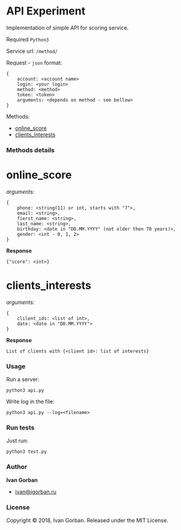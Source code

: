 # API Experiment

Implementation of simple API for scoring service.

Required `Python3`

Service url: `/method/`

Request - `json` format:

    {
        account: <account name>
        login: <your login>
        method: <method>
        token: <token>
        arguments: <depends on method - see bellow>   
    }

Methods:

* [online_score](#online_score)
* [clients_interests](#clients_interests)

### Methods details
    
# online_score

*arguments:*

    {
        phone: <string(11) or int, starts with "7">,
        email: <string>,
        fierst_name: <string>,
        last_name: <string>,
        birthday: <date in "DD.MM.YYYY" (not older then 70 years)>,
        gender: <int - 0, 1, 2>
    }

**Response**

    {"score": <int>}
    
    
# clients_interests

*arguments:*

    {
        clilent_ids: <list of int>,
        date: <date in "DD.MM.YYYY">
    }

**Response**

    List of clients with {<client id>: list of interests}
    


### Usage

Run a server:

    python3 api.py

Write log in the file:

    python3 api.py --log=<filename>


   
### Run tests

Just run:

    python3 test.py  

### Author

**Ivan Gorban**

* [ivan@igorban.ru]()

### License

Copyright © 2018, Ivan Gorban. Released under the MIT License.